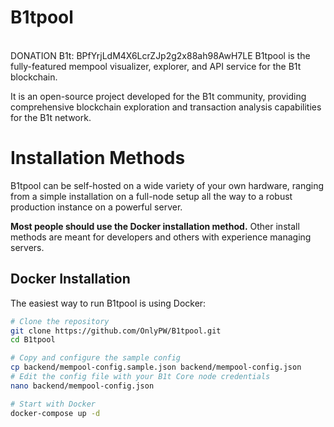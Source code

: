 # B1tpool

<br>
DONATION B1t: BPfYrjLdM4X6LcrZJp2g2x88ah98AwH7LE
B1tpool is the fully-featured mempool visualizer, explorer, and API service for the B1t blockchain.

It is an open-source project developed for the B1t community, providing comprehensive blockchain exploration and transaction analysis capabilities for the B1t network.

# Installation Methods

B1tpool can be self-hosted on a wide variety of your own hardware, ranging from a simple installation on a full-node setup all the way to a robust production instance on a powerful server.

**Most people should use the Docker installation method.** Other install methods are meant for developers and others with experience managing servers.

## Docker Installation

The easiest way to run B1tpool is using Docker:

```bash
# Clone the repository
git clone https://github.com/OnlyPW/B1tpool.git
cd B1tpool

# Copy and configure the sample config
cp backend/mempool-config.sample.json backend/mempool-config.json
# Edit the config file with your B1t Core node credentials
nano backend/mempool-config.json

# Start with Docker
docker-compose up -d
```
